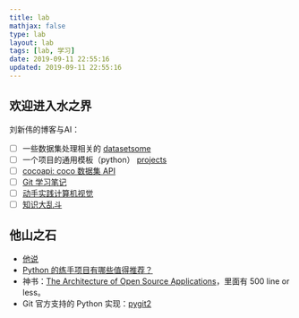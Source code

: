 ```yaml
---
title: lab
mathjax: false
type: lab
layout: lab
tags: [lab, 学习]
date: 2019-09-11 22:55:16
updated: 2019-09-11 22:55:16
---
```


## 欢迎进入水之界

刘新伟的博客与AI：

- [ ] 一些数据集处理相关的 [datasetsome](https://dataloaderx.github.io/datasetsome/)
- [ ] 一个项目的通用模板（python） [projects](https://xinetzone.github.io/projects/)
- [ ] [cocoapi: coco 数据集 API](https://xinering.github.io/cocoapi/)
- [ ] [Git 学习笔记](https://xinetzone.github.io/GitStudying/)
- [ ] [动手实践计算机视觉](https://xinetzone.github.io/cv-actions/)
- [ ] [知识大乱斗](https://xinetzone.github.io/anysome/)

## 他山之石

- [他说](/lab/他说.html)
- [Python 的练手项目有哪些值得推荐？](https://www.zhihu.com/question/29372574)
- 神书：[The Architecture of Open Source Applications](http://aosabook.org/en/index.html)，里面有 500 line or less。
- Git 官方支持的 Python 实现：[pygit2](https://www.pygit2.org/)
